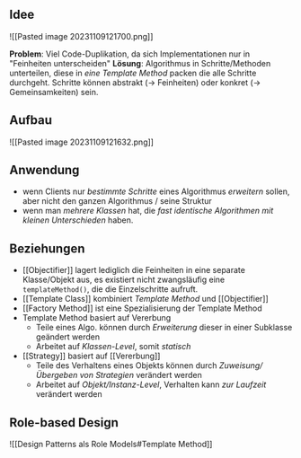 ## Idee
![[Pasted image 20231109121700.png]]

**Problem**: Viel Code-Duplikation, da sich Implementationen nur in "Feinheiten unterscheiden"
**Lösung**: Algorithmus in Schritte/Methoden unterteilen, diese in _eine Template Method_ packen die alle Schritte durchgeht. Schritte können abstrakt (-> Feinheiten) oder konkret (-> Gemeinsamkeiten) sein.
## Aufbau
![[Pasted image 20231109121632.png]]

## Anwendung
- wenn Clients nur _bestimmte Schritte_ eines Algorithmus _erweitern_ sollen, aber nicht den ganzen Algorithmus / seine Struktur
- wenn man _mehrere Klassen_ hat, die _fast identische Algorithmen mit kleinen Unterschieden_ haben.

## Beziehungen
- [[Objectifier]] lagert lediglich die Feinheiten in eine separate Klasse/Objekt aus, es existiert nicht zwangsläufig eine `templateMethod()`, die die Einzelschritte aufruft.
- [[Template Class]] kombiniert _Template Method_ und [[Objectifier]]
- [[Factory Method]] ist eine Spezialisierung der Template Method
- Template Method basiert auf Vererbung
	- Teile eines Algo. können durch _Erweiterung_ dieser in einer Subklasse geändert werden
	- Arbeitet auf _Klassen-Level_, somit _statisch_
- [[Strategy]] basiert auf [[Vererbung]]
	- Teile des Verhaltens eines Objekts können durch _Zuweisung/Übergeben von Strategien_ verändert werden
	- Arbeitet auf _Objekt/Instanz-Level_, Verhalten kann _zur Laufzeit_ verändert werden

## Role-based Design
![[Design Patterns als Role Models#Template Method]]